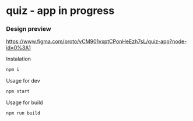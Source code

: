 # quiz - app in progress

### Design preview
https://www.figma.com/proto/vCM901vxptCPonHeEzh7sL/quiz-app?node-id=0%3A1

Instalation
```javascript
npm i
```

Usage for dev
```javascript
npm start
```

Usage for build
```javascript
npm run build
```
